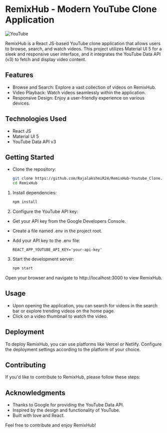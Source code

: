 
# RemixHub - Modern YouTube Clone Application

![YouTube](https://i.ibb.co/4R5RkmW/Thumbnail-5.png)

RemixHub is a React JS-based YouTube clone application that allows users to browse, search, and watch videos. This project utilizes Material UI 5 for a sleek and responsive user interface, and it integrates the YouTube Data API (v3) to fetch and display video content.

## Features
- Browse and Search: Explore a vast collection of videos on RemixHub.
- Video Playback: Watch videos seamlessly within the application.
- Responsive Design: Enjoy a user-friendly experience on various devices.

## Technologies Used
- React JS
- Material UI 5
- YouTube Data API v3


## Getting Started
- Clone the repository:
    ```bash
   git clone https://github.com/RajalakshmiR24/RemixHub-Youtube_Clone.git
   cd RemixHub

1. Install dependencies:
    ```bash
   npm install

2. Configure the YouTube API key:

- Get your API key from the Google Developers Console.

- Create a file named .env in the project root.

- Add your API key to the .env file:

    ```env
    REACT_APP_YOUTUBE_API_KEY='your-api-key'

3. Start the development server:
    ``` bash
    npm start

Open your browser and navigate to http://localhost:3000 to view RemixHub.

## Usage
- Upon opening the application, you can search for videos in the search bar or explore trending videos on the home page.
- Click on a video thumbnail to watch the video.
## Deployment
To deploy RemixHub, you can use platforms like Vercel or Netlify. Configure the deployment settings according to the platform of your choice.

## Contributing
If you'd like to contribute to RemixHub, please follow these steps:

## Acknowledgments
- Thanks to Google for providing the YouTube Data API.
- Inspired by the design and functionality of YouTube.
- Built with love and React.

Feel free to contribute and enjoy RemixHub!
